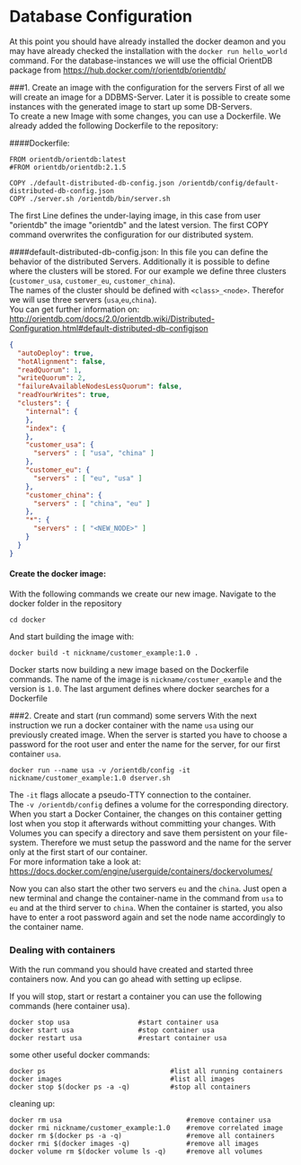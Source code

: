 # Database Configuration
At this point you should have already installed the docker deamon and you may have already checked the installation with the `docker run hello_world` command.
For the database-instances we will use the official OrientDB package from 
https://hub.docker.com/r/orientdb/orientdb/

###1. Create an image with the configuration for the servers
First of all we will create an image for a DDBMS-Server. Later it is possible to create some instances with the generated image to start up some DB-Servers.  
To create a new Image with some changes, you can use a Dockerfile. We already added the following Dockerfile to the repository:

####Dockerfile:

    FROM orientdb/orientdb:latest
    #FROM orientdb/orientdb:2.1.5

    COPY ./default-distributed-db-config.json /orientdb/config/default-distributed-db-config.json
    COPY ./server.sh /orientdb/bin/server.sh
    
The first Line defines the under-laying image, in this case from user "orientdb" the image "orientdb" and the latest version. The first COPY command overwrites the configuration for our distributed system. 

####default-distributed-db-config.json:
In this file you can define the behavior of the distributed Servers. Additionally it is possible to define where the clusters will be stored.
For our example we define three clusters (`customer_usa`, `customer_eu`, `customer_china`).  
The names of the cluster should be defined with ```<class>_<node>```. Therefor we will use three servers (`usa`,`eu`,`china`).  
You can get further information on:
http://orientdb.com/docs/2.0/orientdb.wiki/Distributed-Configuration.html#default-distributed-db-configjson    



```json
{
  "autoDeploy": true,
  "hotAlignment": false,
  "readQuorum": 1,
  "writeQuorum": 2,
  "failureAvailableNodesLessQuorum": false,
  "readYourWrites": true,
  "clusters": {
    "internal": {
    },
    "index": {
    },
    "customer_usa": {
      "servers" : [ "usa", "china" ]
    },
    "customer_eu": {
      "servers" : [ "eu", "usa" ]
    },
    "customer_china": {
      "servers" : [ "china", "eu" ]
    },
    "*": {
      "servers" : [ "<NEW_NODE>" ]
    }
  }
}
```    

#### Create the docker image:
With the following commands we create our new image. Navigate to the docker folder in the repository

    cd docker
    
And start building the image with:

    docker build -t nickname/customer_example:1.0 .
    
Docker starts now building a new image based on the Dockerfile commands. The name of the image is `nickname/costumer_example` and the version is `1.0`. The last argument defines where docker searches for a Dockerfile

###2. Create and start (run command) some servers
With the next instruction we run a docker container with the name `usa` using our previously created image. When the server is started you have to choose a password for the root user and enter the name for the server, for our first container `usa`. 

    docker run --name usa -v /orientdb/config -it nickname/customer_example:1.0 dserver.sh

The `-it` flags allocate a pseudo-TTY connection to the container.  
The `-v /orientdb/config` defines a volume for the corresponding directory. When you start a Docker Container, the changes on this container getting lost when you stop it afterwards without committing your changes. With Volumes you can specify a directory and save them persistent on your file-system. Therefore we must setup the password and the name for the server only at the first start of our container.  
For more information take a look at:
https://docs.docker.com/engine/userguide/containers/dockervolumes/  

Now you can also start the other two servers `eu` and the `china`. Just open a new terminal and change the container-name in the command from `usa` to `eu` and at the third server to `china`. When the container is started, you also have to enter a root password again and set the node name accordingly to the container name.

### Dealing with containers
With the run command you should have created and started three containers now. And you can go ahead with setting up eclipse.  

If you will stop, start or restart a container you can use the following commands (here container usa).

    docker stop usa                 #start container usa
    docker start usa                #stop container usa
    docker restart usa              #restart container usa
    
some other useful docker commands:

    docker ps                               #list all running containers
    docker images                           #list all images
    docker stop $(docker ps -a -q)          #stop all containers
   
cleaning up:
    
    docker rm usa                               #remove container usa
    docker rmi nickname/customer_example:1.0    #remove correlated image
    docker rm $(docker ps -a -q)                #remove all containers
    docker rmi $(docker images -q)              #remove all images
    docker volume rm $(docker volume ls -q)     #remove all volumes






